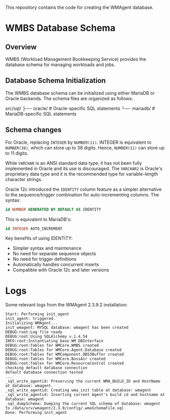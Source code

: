 This repository contains the code for creating the WMAgent database.

# WMBS Database Schema

## Overview
WMBS (Workload Management Bookkeeping Service) provides the database schema for managing workloads and jobs.

## Database Schema Initialization

The WMBS database schema can be initialized using either MariaDB or Oracle backends. The schema files are organized as follows:

src/sql/
├── oracle/      # Oracle-specific SQL statements
└── mariadb/     # MariaDB-specific SQL statements

## Schema changes

For Oracle, replacing `INTEGER` by `NUMBER(11)`. INTEGER is equivalent to `NUMBER(38)`, which can store up to 38 digits. Hence, `NUMBER(11)` can store up to 11 digits.

While `VARCHAR` is an ANSI standard data type, it has not been fully implemented in Oracle and its use is discouraged. The `VARCHAR2` is Oracle's proprietary data type and it is the recommended type for variable-length character strings.

Oracle 12c introduced the `IDENTITY` column feature as a simpler alternative to the sequence/trigger combination for auto-incrementing columns. The syntax:

```sql
id NUMBER GENERATED BY DEFAULT AS IDENTITY
```

This is equivalent to MariaDB's:
```sql
id INTEGER AUTO_INCREMENT
```

Key benefits of using IDENTITY:
- Simpler syntax and maintenance
- No need for separate sequence objects
- No need for trigger definitions
- Automatically handles concurrent inserts
- Compatible with Oracle 12c and later versions

# Logs

Some relevant logs from the WMAgent 2.3.9.2 installation:
```
Start: Performing init_agent
init_agent: triggered.
Initializing WMAgent...
init_wmagent: MYSQL database: wmagent has been created
DEBUG:root:Log file ready
DEBUG:root:Using SQLAlchemy v.1.4.54
INFO:root:Instantiating base WM DBInterface
DEBUG:root:Tables for WMCore.WMBS created
DEBUG:root:Tables for WMCore.Agent.Database created
DEBUG:root:Tables for WMComponent.DBS3Buffer created
DEBUG:root:Tables for WMCore.BossAir created
DEBUG:root:Tables for WMCore.ResourceControl created
checking default database connection
default database connection tested
...
_sql_write_agentid: Preserving the current WMA_BUILD_ID and HostName at database: wmagent.
_sql_write_agentid: Creating wma_init table at database: wmagent
_sql_write_agentid: Inserting current Agent's build id and hostname at database: wmagent
_sql_dumpSchema: Dumping the current SQL schema of database: wmagent to /data/srv/wmagent/2.3.9/config/.wmaSchemaFile.sql
Done: Performing init_agent
```
